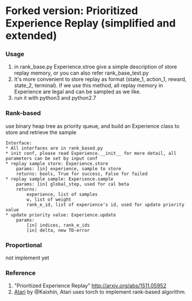 # Forked version: Prioritized Experience Replay (simplified and extended)

### Usage
1. in rank_base.py Experience.stroe give a simple description of store replay memory, or you can also refer rank_base_test.py
2. It's more convenient to store replay as format (state_1, action_1, reward, state_2, terminal). If we use this method, all replay memory in Experience are legal and can be sampled as we like.
3. run it with python3 and python2.7

### Rank-based
use binary heap tree as priority queue, and build an Experience class to store and retrieve the sample
  
    Interface:
    * All interfaces are in rank_based.py
    * init conf, please read Experience.__init__ for more detail, all parameters can be set by input conf
    * replay sample store: Experience.store
    	params: [in] experience, sample to store
    	returns: bools, True for success, False for failed
    * replay sample sample: Experience.sample
    	params: [in] global_step, used for cal beta
    	returns: 
    		experience, list of samples
    		w, list of weight
    		rank_e_id, list of experience's id, used for update priority value
    * update priority value: Experience.update
    	params: 
    		[in] indices, rank_e_ids
    		[in] delta, new TD-error

### Proportional
not implement yet

### Reference
1. "Prioritized Experience Replay" http://arxiv.org/abs/1511.05952
2. [Atari](https://github.com/Kaixhin/Atari) by @Kaixhin, Atari uses torch to implement rank-based algorithm.
